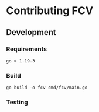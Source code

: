# Contributing FCV

## Development

### Requirements
```
go > 1.19.3
```

### Build
```
go build -o fcv cmd/fcv/main.go
```

### Testing
